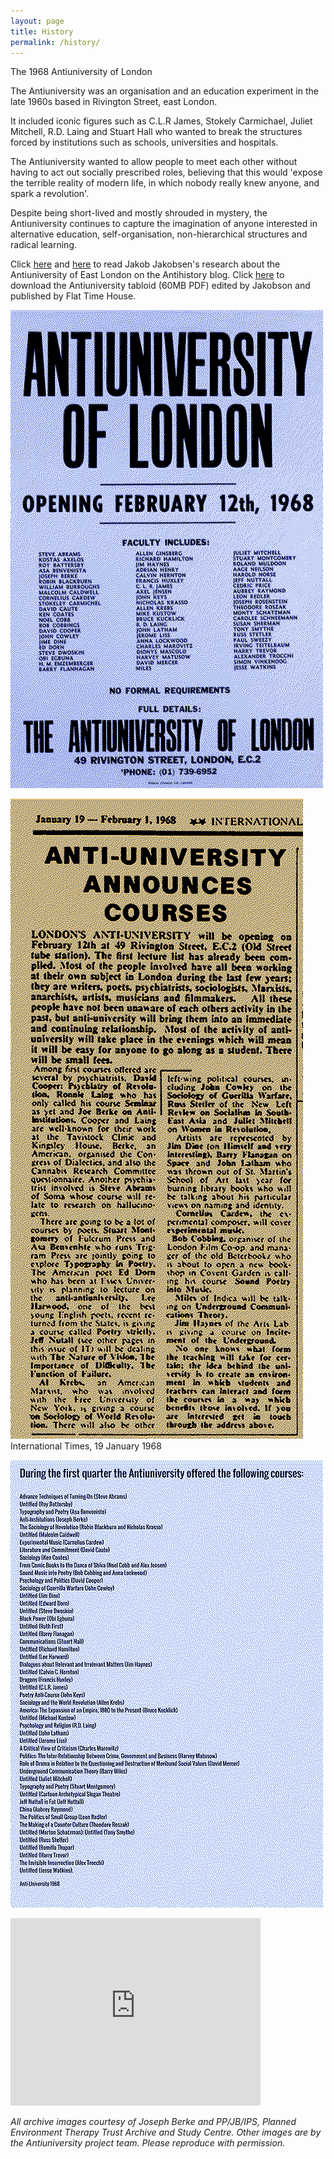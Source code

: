 ```yaml
---
layout: page
title: History
permalink: /history/
---
```

<span class="wavy">The 1968 Antiuniversity of London</span>
  
The Antiuniversity was an organisation and an education experiment in the late 1960s based in Rivington Street, east London.

It included iconic figures such as C.L.R James, Stokely Carmichael, Juliet Mitchell, R.D. Laing and Stuart Hall who wanted to break the structures forced by institutions such as schools, universities and hospitals.

The Antiuniversity wanted to allow people to meet each other without having to act out socially prescribed roles, believing that this would 'expose the terrible reality of modern life, in which nobody really knew anyone, and spark a revolution'. <br />

Despite being short-lived and mostly shrouded in mystery, the Antiuniversity continues to capture the imagination of anyone interested in alternative education, self-organisation, non-hierarchical structures and radical learning.

Click <a href="http://antihistory.org/" target="_blank">here</a> and <a href="http://antihistory.org/deinsti" target="_blank">here</a> to read Jakob Jakobsen's research about the Antiuniversity of East London on the Antihistory blog.
Click <a href="http://files.antihistory.org/AntiTabloid.pdf" target="_blank">here</a> to download the Antiuniversity tabloid (60MB PDF) edited by Jakobson and published by Flat Time House.

![Alt text](/assets/images/antiuni-poster-68.png)

![Alt text](/assets/images/antiuni-article-68.png)<br /><span class="caption">International Times, 19 January 1968</span>

![Alt text](/assets/images/antiuni-list-68.png)

<iframe width="400" height="300" src="https://www.youtube.com/embed/Kbi_KgBA7-c?rel=0" frameborder="0" allowfullscreen></iframe> 

*All archive images courtesy of Joseph Berke and PP/JB/IPS, Planned Environment Therapy Trust Archive and Study Centre. Other images are by the Antiuniversity project team. Please reproduce with permission.*
